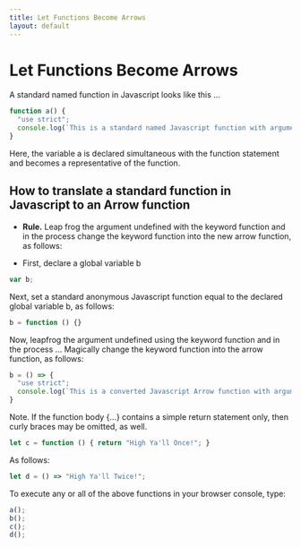 ```yaml
---
title: Let Functions Become Arrows
layout: default
---
```

# Let Functions Become Arrows

A standard named function in Javascript looks like this ...

```Javascript
function a() {
  "use strict";
  console.log(`This is a standard named Javascript function with argument undefined.`);
}
```

Here, the variable a is declared simultaneous with the function statement and becomes a representative of the function.

## How to translate a standard function in Javascript to an Arrow function

- **Rule.** Leap frog the argument undefined with the keyword function and in the process change the keyword function into the new arrow function, as follows:

- First, declare a global variable b

```Javascript
var b;
```

Next, set a standard anonymous Javascript function equal to the declared global variable b, as follows:

```Javascript
b = function () {}
```

Now, leapfrog the argument undefined using the keyword function and in the process ... Magically change the keyword function into the arrow function, as follows:

```Javascript
b = () => {
  "use strict";
  console.log(`This is a converted Javascript Arrow function with argument undefined.`);
}
```

Note. If the function body {...} contains a simple return statement only, then curly braces may be omitted, as well.

```Javascript
let c = function () { return "High Ya'll Once!"; }
```

As follows:

```Javascript
let d = () => "High Ya'll Twice!";
```

To execute any or all of the above functions in your browser console, type:

```Javascript
a();
b();
c();
d();
```
